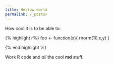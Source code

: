 ```yaml
---
title: Hellow world
permalink: /_posts/
---
```


How cool it is to be able to:

{% highlight r%}
foo <- function(x){
            rnorm(10,x,y)
            }
            
 {% end highlight %}
 
 Work R code and _all_ the cool **md** stuff.
